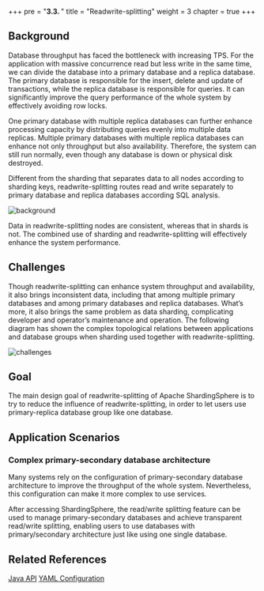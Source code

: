 +++
pre = "<b>3.3. </b>"
title = "Readwrite-splitting"
weight = 3
chapter = true
+++

## Background

Database throughput has faced the bottleneck with increasing TPS. For the application with massive concurrence read but less write in the same time, we can divide the database into a primary database and a replica database. The primary database is responsible for the insert, delete and update of transactions, while the replica database is responsible for queries. It can significantly improve the query performance of the whole system by effectively avoiding row locks.

One primary database with multiple replica databases can further enhance processing capacity by distributing queries evenly into multiple data replicas. Multiple primary databases with multiple replica databases can enhance not only throughput but also availability. Therefore, the system can still run normally, even though any database is down or physical disk destroyed.

Different from the sharding that separates data to all nodes according to sharding keys, readwrite-splitting routes read and write separately to primary database and replica databases according SQL analysis.

![background](https://shardingsphere.apache.org/document/current/img/readwrite-splitting/background.png)

Data in readwrite-splitting nodes are consistent, whereas that in shards is not. The combined use of sharding and readwrite-splitting will effectively enhance the system performance.

## Challenges

Though readwrite-splitting can enhance system throughput and availability, it also brings inconsistent data, including that among multiple primary databases and among primary databases and replica databases. What’s more, it also brings the same problem as data sharding, complicating developer and operator’s maintenance and operation. The following diagram has shown the complex topological relations between applications and database groups when sharding used together with readwrite-splitting.

![challenges](https://shardingsphere.apache.org/document/current/img/readwrite-splitting/challenges.png)

## Goal

The main design goal of readwrite-splitting of Apache ShardingSphere is to try to reduce the influence of readwrite-splitting, in order to let users use primary-replica database group like one database.

## Application Scenarios

### Complex primary-secondary database architecture

Many systems rely on the configuration of primary-secondary database architecture to improve the throughput of the whole system. Nevertheless, this configuration can make it more complex to use services. 

After accessing ShardingSphere, the read/write splitting feature can be used to manage primary-secondary databases and achieve transparent read/write splitting, enabling users to use databases with primary/secondary architecture just like using one single database.

## Related References

[Java API](/en/user-manual/shardingsphere-jdbc/java-api/rules/readwrite-splitting)
[YAML Configuration](/en/user-manual/shardingsphere-jdbc/yaml-config/rules/readwrite-splitting)
